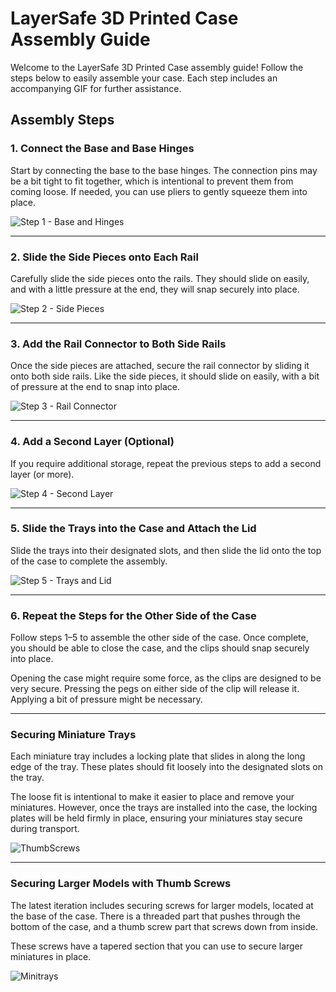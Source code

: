 # LayerSafe 3D Printed Case Assembly Guide

Welcome to the LayerSafe 3D Printed Case assembly guide! Follow the steps below to easily assemble your case. Each step includes an accompanying GIF for further assistance.

## Assembly Steps

### 1. Connect the Base and Base Hinges
Start by connecting the base to the base hinges. The connection pins may be a bit tight to fit together, which is intentional to prevent them from coming loose. If needed, you can use pliers to gently squeeze them into place.

![Step 1 - Base and Hinges](https://github.com/layersafe/LayerSafeCase/blob/main/BaseConstruction.gif)

---

### 2. Slide the Side Pieces onto Each Rail
Carefully slide the side pieces onto the rails. They should slide on easily, and with a little pressure at the end, they will snap securely into place.

![Step 2 - Side Pieces](https://github.com/layersafe/LayerSafeCase/blob/main/SideRails.gif)

---

### 3. Add the Rail Connector to Both Side Rails
Once the side pieces are attached, secure the rail connector by sliding it onto both side rails. Like the side pieces, it should slide on easily, with a bit of pressure at the end to snap into place.

![Step 3 - Rail Connector](https://github.com/layersafe/LayerSafeCase/blob/main/RailConnector.gif)

---

### 4. Add a Second Layer (Optional)
If you require additional storage, repeat the previous steps to add a second layer (or more).

![Step 4 - Second Layer](https://github.com/layersafe/LayerSafeCase/blob/main/SecondLayer.gif)

---

### 5. Slide the Trays into the Case and Attach the Lid
Slide the trays into their designated slots, and then slide the lid onto the top of the case to complete the assembly.

![Step 5 - Trays and Lid](https://github.com/layersafe/LayerSafeCase/blob/main/TraysAndLid.gif)

---

### 6. Repeat the Steps for the Other Side of the Case
Follow steps 1–5 to assemble the other side of the case. Once complete, you should be able to close the case, and the clips should snap securely into place.

Opening the case might require some force, as the clips are designed to be very secure. Pressing the pegs on either side of the clip will release it. Applying a bit of pressure might be necessary.

---

### Securing Miniature Trays

Each miniature tray includes a locking plate that slides in along the long edge of the tray. These plates should fit loosely into the designated slots on the tray.

The loose fit is intentional to make it easier to place and remove your miniatures. However, once the trays are installed into the case, the locking plates will be held firmly in place, ensuring your miniatures stay secure during transport.

![ThumbScrews](https://github.com/layersafe/LayerSafeCase/blob/main/ThumbScrews%20(2).gif)

---

### Securing Larger Models with Thumb Screws
The latest iteration includes securing screws for larger models, located at the base of the case. There is a threaded part that pushes through the bottom of the case, and a thumb screw part that screws down from inside.

These screws have a tapered section that you can use to secure larger miniatures in place.

![Minitrays](https://github.com/layersafe/LayerSafeCase/blob/main/MiniTrays.gif)
